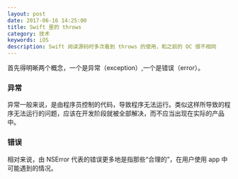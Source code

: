 ```yaml
---
layout: post
date: 2017-06-16 14:25:00
title: Swift 里的 throws
category: 技术
keywords: iOS
description: Swift 阅读源码时多次看到 throws 的使用，和之前的 OC 很不相同
---
```


首先得明晰两个概念，一个是异常（exception）,一个是错误（error）。

### 异常

异常一般来说，是由程序员控制的代码，导致程序无法运行。类似这样所导致的程序无法运行的问题，应该在开发阶段就被全部解决，而不应当出现在实际的产品中。

### 错误

相对来说，由 NSError 代表的错误更多地是指那些“合理的”，在用户使用 app 中可能遇到的情况。

